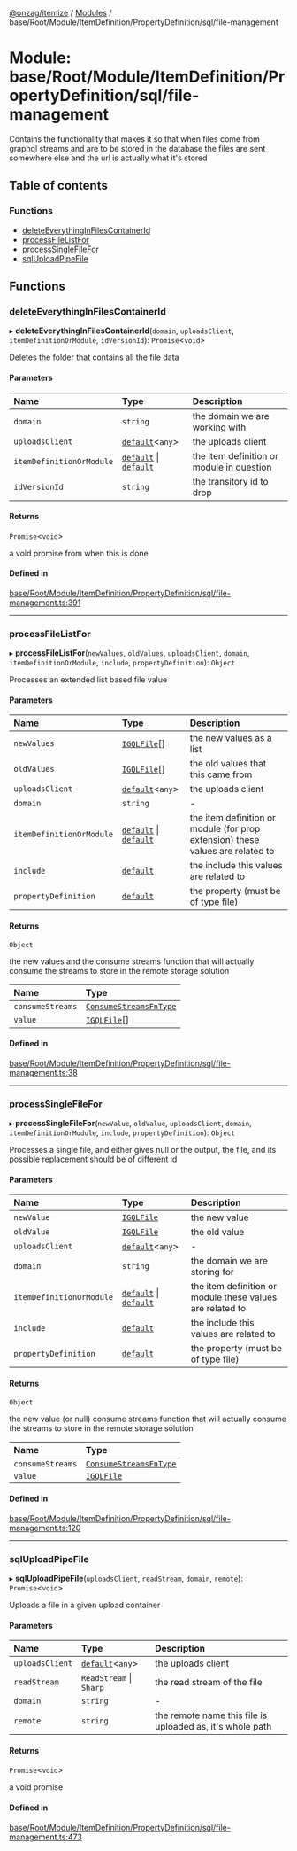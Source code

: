 [@onzag/itemize](../README.md) / [Modules](../modules.md) / base/Root/Module/ItemDefinition/PropertyDefinition/sql/file-management

# Module: base/Root/Module/ItemDefinition/PropertyDefinition/sql/file-management

Contains the functionality that makes it so that when files come from graphql
streams and are to be stored in the database the files are sent somewhere else
and the url is actually what it's stored

## Table of contents

### Functions

- [deleteEverythingInFilesContainerId](base_Root_Module_ItemDefinition_PropertyDefinition_sql_file_management.md#deleteeverythinginfilescontainerid)
- [processFileListFor](base_Root_Module_ItemDefinition_PropertyDefinition_sql_file_management.md#processfilelistfor)
- [processSingleFileFor](base_Root_Module_ItemDefinition_PropertyDefinition_sql_file_management.md#processsinglefilefor)
- [sqlUploadPipeFile](base_Root_Module_ItemDefinition_PropertyDefinition_sql_file_management.md#sqluploadpipefile)

## Functions

### deleteEverythingInFilesContainerId

▸ **deleteEverythingInFilesContainerId**(`domain`, `uploadsClient`, `itemDefinitionOrModule`, `idVersionId`): `Promise`<`void`\>

Deletes the folder that contains all
the file data

#### Parameters

| Name | Type | Description |
| :------ | :------ | :------ |
| `domain` | `string` | the domain we are working with |
| `uploadsClient` | [`default`](../classes/server_services_base_StorageProvider.default.md)<`any`\> | the uploads client |
| `itemDefinitionOrModule` | [`default`](../classes/base_Root_Module.default.md) \| [`default`](../classes/base_Root_Module_ItemDefinition.default.md) | the item definition or module in question |
| `idVersionId` | `string` | the transitory id to drop |

#### Returns

`Promise`<`void`\>

a void promise from when this is done

#### Defined in

[base/Root/Module/ItemDefinition/PropertyDefinition/sql/file-management.ts:391](https://github.com/onzag/itemize/blob/f2db74a5/base/Root/Module/ItemDefinition/PropertyDefinition/sql/file-management.ts#L391)

___

### processFileListFor

▸ **processFileListFor**(`newValues`, `oldValues`, `uploadsClient`, `domain`, `itemDefinitionOrModule`, `include`, `propertyDefinition`): `Object`

Processes an extended list based
file value

#### Parameters

| Name | Type | Description |
| :------ | :------ | :------ |
| `newValues` | [`IGQLFile`](../interfaces/gql_querier.IGQLFile.md)[] | the new values as a list |
| `oldValues` | [`IGQLFile`](../interfaces/gql_querier.IGQLFile.md)[] | the old values that this came from |
| `uploadsClient` | [`default`](../classes/server_services_base_StorageProvider.default.md)<`any`\> | the uploads client |
| `domain` | `string` | - |
| `itemDefinitionOrModule` | [`default`](../classes/base_Root_Module.default.md) \| [`default`](../classes/base_Root_Module_ItemDefinition.default.md) | the item definition or module (for prop extension) these values are related to |
| `include` | [`default`](../classes/base_Root_Module_ItemDefinition_Include.default.md) | the include this values are related to |
| `propertyDefinition` | [`default`](../classes/base_Root_Module_ItemDefinition_PropertyDefinition.default.md) | the property (must be of type file) |

#### Returns

`Object`

the new values and the consume streams function that will actually consume the
streams to store in the remote storage solution

| Name | Type |
| :------ | :------ |
| `consumeStreams` | [`ConsumeStreamsFnType`](base_Root_sql.md#consumestreamsfntype) |
| `value` | [`IGQLFile`](../interfaces/gql_querier.IGQLFile.md)[] |

#### Defined in

[base/Root/Module/ItemDefinition/PropertyDefinition/sql/file-management.ts:38](https://github.com/onzag/itemize/blob/f2db74a5/base/Root/Module/ItemDefinition/PropertyDefinition/sql/file-management.ts#L38)

___

### processSingleFileFor

▸ **processSingleFileFor**(`newValue`, `oldValue`, `uploadsClient`, `domain`, `itemDefinitionOrModule`, `include`, `propertyDefinition`): `Object`

Processes a single file, and either gives
null or the output, the file, and its possible replacement
should be of different id

#### Parameters

| Name | Type | Description |
| :------ | :------ | :------ |
| `newValue` | [`IGQLFile`](../interfaces/gql_querier.IGQLFile.md) | the new value |
| `oldValue` | [`IGQLFile`](../interfaces/gql_querier.IGQLFile.md) | the old value |
| `uploadsClient` | [`default`](../classes/server_services_base_StorageProvider.default.md)<`any`\> | - |
| `domain` | `string` | the domain we are storing for |
| `itemDefinitionOrModule` | [`default`](../classes/base_Root_Module.default.md) \| [`default`](../classes/base_Root_Module_ItemDefinition.default.md) | the item definition or module these values are related to |
| `include` | [`default`](../classes/base_Root_Module_ItemDefinition_Include.default.md) | the include this values are related to |
| `propertyDefinition` | [`default`](../classes/base_Root_Module_ItemDefinition_PropertyDefinition.default.md) | the property (must be of type file) |

#### Returns

`Object`

the new value (or null) consume streams function that will actually consume the
streams to store in the remote storage solution

| Name | Type |
| :------ | :------ |
| `consumeStreams` | [`ConsumeStreamsFnType`](base_Root_sql.md#consumestreamsfntype) |
| `value` | [`IGQLFile`](../interfaces/gql_querier.IGQLFile.md) |

#### Defined in

[base/Root/Module/ItemDefinition/PropertyDefinition/sql/file-management.ts:120](https://github.com/onzag/itemize/blob/f2db74a5/base/Root/Module/ItemDefinition/PropertyDefinition/sql/file-management.ts#L120)

___

### sqlUploadPipeFile

▸ **sqlUploadPipeFile**(`uploadsClient`, `readStream`, `domain`, `remote`): `Promise`<`void`\>

Uploads a file in a given upload container

#### Parameters

| Name | Type | Description |
| :------ | :------ | :------ |
| `uploadsClient` | [`default`](../classes/server_services_base_StorageProvider.default.md)<`any`\> | the uploads client |
| `readStream` | `ReadStream` \| `Sharp` | the read stream of the file |
| `domain` | `string` | - |
| `remote` | `string` | the remote name this file is uploaded as, it's whole path |

#### Returns

`Promise`<`void`\>

a void promise

#### Defined in

[base/Root/Module/ItemDefinition/PropertyDefinition/sql/file-management.ts:473](https://github.com/onzag/itemize/blob/f2db74a5/base/Root/Module/ItemDefinition/PropertyDefinition/sql/file-management.ts#L473)
